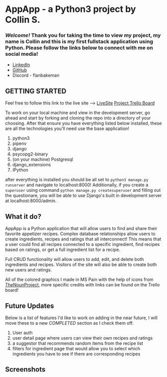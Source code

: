 # AppApp - a Python3 project by Collin S.

### *Welcome!* Thank you for taking the time to view my project, my name is Collin and this is my first fullstack application using Python. Please follow the links below to connect with me on social media!

- [LinkedIn](https://www.linkedin.com/in/collin-st-onge-a74307255/)
- [GitHub](https://github.com/itspancakeman)
- Discord - flanbakeman

## GETTING STARTED

Feel free to follow this link to the live site --> [LiveSite]()
[Project Trello Board](https://trello.com/invite/b/66b2dade0b7795ee814e915b/ATTI83e542d4757008f05d9d6446d5fa443868D638EF/appapp)

To work on your local machine and view in the development server, go ahead and start by forking and cloning the repo into a directory of your choosing. After that ensure you have everything listed below installed, these are all the technologies you'll need
use the base application!

1. python3
2. pipenv
3. django
4. psycopg2-binary
5. (on your machine) Postgresql
6.  django_extensions
7.  IPython

after everything is installed you should be all set to `python3 manage.py runserver` and navigate to localhost:8000! 
Additionally, if you create a `superuser` using command `python manage.py createsuperuser` and filling out the questionare, you will be able to use Django's built in development server at localhost:8000/admin.

## What it do?

AppApp is a Python application that will allow users to find and share their favorite appetizer recipes. Complex database relationships allow users to create ingredients, recipes and ratings that all interconnect! This means that a user could find
all recipes connected to a specific ingredient, find recipes based on ratings, or get a full ingredient list for a recipe.

Full CRUD functionality will allow users to add, edit, and delete both ingredients and recipes. Visitors of the site will also be able to create both new users and ratings. 

All of the colored graphics I made in MS Pain with the help of icons from [TheNounProject](https://thenounproject.com), more specific credits with links can be found on the Trello board!

## Future Updates

Below is a list of features I'd like to work on adding in the near future, I will move these to a new *COMPLETED* section as I check them off.

1. User auth
2. user detail page where users can view their own recipes and ratings
3. a suggestor that recommends random items from the recipe list
4. filters for ingredient page that would allow you to select which ingredients you have to see if there are corresponding recipes

## Screenshots

